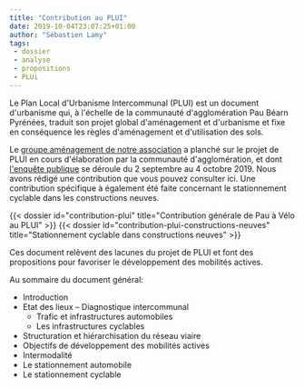 ```yaml
---
title: "Contribution au PLUI"
date: 2019-10-04T23:07:25+01:00
author: "Sébastien Lamy"
tags:
 - dossier
 - analyse
 - propositions
 - PLUi
---
```


Le Plan Local d'Urbanisme Intercommunal (PLUI) est un document d'urbanisme qui,
à l'échelle de la communauté d'agglomération Pau Béarn Pyrénées, traduit son 
projet global d'aménagement et d'urbanisme et fixe en conséquence les règles 
d'aménagement et d'utilisation des sols.

Le [groupe aménagement de notre association][gdt] a planché sur le projet
de PLUI en cours d'élaboration par la communauté d'agglomération, et
dont [l'enquête publique] se déroule du 2 septembre au 4 octobre 2019. Nous avons
rédigé une contribution que vous pouvez consulter ici. Une contribution 
spécifique à également été faite concernant le stationnement cyclable dans les 
constructions neuves.

<div class="pure-g trombi">
{{< dossier id="contribution-plui" title="Contribution générale de Pau à Vélo au PLUI" >}}
{{< dossier id="contribution-plui-constructions-neuves" title="Stationnement cyclable dans constructions neuves" >}}
</div>

Ces document relèvent des lacunes du projet de PLUI et font des propositions 
pour favoriser le développement des mobilités actives.

Au sommaire du document général:

* Introduction
* Etat des lieux – Diagnostique intercommunal
  * Trafic et infrastructures automobiles
  * Les infrastructures cyclables
* Structuration et hiérarchisation du réseau viaire
* Objectifs de développement des mobilités actives
* Intermodalité
* Le stationnement automobile
* Le stationnement cyclable







[gdt]: /#gdt
[l'enquête publique]: https://www.pau.fr/article/enquete-publique-sur-le-plan-local-durbanisme-intercommunal-du-2-septembre-au-4-octobre
